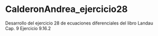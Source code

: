 # CalderonAndrea_ejercicio28
Desarrollo del ejercicio 28 de ecuaciones diferenciales del libro Landau Cap. 9 Ejercicio 9.16.2
